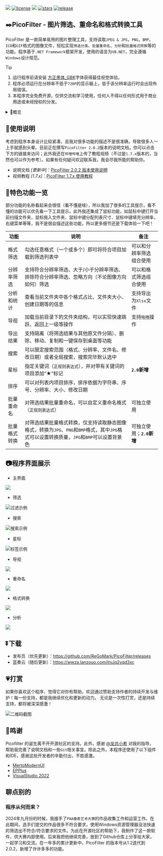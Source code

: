 <img src="./Resources/Assets/head.png" />

<a href="./LICENSE">
    <img src="https://img.shields.io/github/license/ReGoMark/PicoFilter.svg?style=for-the-badge" alt="license"></a>
<a href="https://github.com/ReGoMark/PicoFilter/commits/main">
    <img src="https://img.shields.io/github/last-commit/ReGoMark/PicoFilter?style=for-the-badge"></a>
<a href="https://github.com/ReGoMark/PicoFilter/stargazers">
    <img src="https://img.shields.io/github/stars/ReGoMark/PicoFilter.svg?style=for-the-badge" alt="stars"></a>
<a href="https://github.com/ReGoMark/PicoFilter/release">
    <img src="https://img.shields.io/github/release/ReGoMark/PicoFilter.svg?style=for-the-badge" alt="release"></a>

## ✒️PicoFilter - 图片筛选、重命名和格式转换工具

PicoFilter 是一款简单易用的图片整理工具，支持读取`JPEG & JPG`，`PNG`，`BMP`，`ICO`和`GIF`格式的图像文件，轻松实现`筛选分类`、`批量重命名`、`分析`和`批量格式转换`等的功能。程序基于`.NET Framework`框架开发，使用的语言为`VB.NET`，完全遵循`Windows`设计规范。

>[!TIP]
>1. 运行程序前请安装 [方正黑体_GBK](./Fonts/方正黑体GBK.ttf)字体获得最佳视觉体验。
>2. 程序必须运行在分辨率不低于`720P`的显示器上，低于该分辨率运行时会出现布局错误。
>3. 本程序完全免费开源，仅供交流和学习使用，任何人不得以任何形式用于商业用途或未经授权的分发。

<details close>
<summary> 📖概览 </summary>

- [使用说明](#使用说明)  
- [特色功能](#特色功能一览)
- [界面展示](#程序界面展示)
- [下载](#下载)
- [打赏](#打赏)
- [鸣谢](#鸣谢)
- [许可协议](https://github.com/ReGoMark/PicoFilter/blob/0676005b5875f35327bca930f663c78daa085f33/LICENSE)  

</details>

## 📒使用说明

考虑到程序本身设计比较紧凑，且我对很多功能的描述不是很准确，导致很多人一上手就感到头晕。目前正在撰写`PicoFilter 2.0.2`版本的说明文档，你可以点击下方的链接来访问；此外我还在`哔哩哔哩`上传了教程视频（不过是`1.7.x`版本的，当然也可以作为参考）。如果有任何疑问欢迎联系我，我会尽我所能的帮助你。

* 说明文档 *[更新中]*：[PicoFilter 2.0.2 版本使用说明](https://flowus.cn/regmvks/e717713c-be23-4124-b364-878960e75a4e)
* 视频教程 *[1.7.x]*：[PicoFilter 1.7.x 使用教程](https://www.bilibili.com/video/BV1aR92YcEka/?spm_id_from=333.1387.homepage.video_card.click&vd_source=c4099c355c2d06f10ac210fe7bae65a6)

## 🍰特色功能一览

部分功能的名称看起来会很怪（看不懂是啥），所以我加了很多的工具提示，看不懂的功能可以优先看一下工具提示。此外我还集成了鼠标功能，如鼠标中键打开当前扫描文件夹，鼠标拖入文件夹、鼠标中键分配列表尺寸、鼠标中键填充分辨率，右键菜单等等，我不是很会描述这些功能，所以更多细节还是下载体验一下吧！
    
| 功能 | 说明 |备注|
|-----------|--------|--------|
|格式筛选|勾选任意格式（一个或多个）即可将符合项目加载到筛选列表中|可以和分辨率筛选组合使用|
|分辨率筛选|支持符合分辨率筛选、大于/小于分辨率筛选、排除符合分辨率筛选、忽略方向（不论图像方向如何）筛选|可以和格式筛选组合使用|
|分析和统计|查看当前文件夹中各个格式占比、文件夹大小、创建日期等的信息|支持导出为`Xlsx`文件|
|导视|加载当前目录下的文件夹结构，可以实现快速跳跃、返回上一级等操作|支持`拖拽`操作
|导出结果|支持隔离（将筛选结果与其他原文件分隔）、删除、移动、复制和一键保存到桌面等功能|
|搜索|可以限定搜索范围（格式、分辨率、文件名、修改日期）或者全局搜索，搜索完毕默认选中|
|星标|指定关键词（`正规则表达式`），并对带有关键词的项目添加“★”标记|**`2.0`新增**
|排序|可以对列表内项目排序，排序依据为字符串、序号、分辨率、大小、修改日期|
|批量重命名|对筛选结果批量重命名，可以自定义重命名格式（`正规则表达式`）|可独立使用|
|批量格式转换|对筛选结果批量格式转换，仅支持读取静态图像格式，转换为`JPG`、`PNG`和`BMP`格式，其中`JPG`格式可以设置转换质量，`JPG`和`BMP`可以设置背景色|可独立使用；**`2.0`新增**|

## 📷程序界面展示
* 主界面
<img src="./Screenshots/main0.png" />

* 筛选
<img src="./Screenshots/filt.png" alt="过滤示例" style="max-width: 80%; height: auto;" />

* 搜索
<img src="./Screenshots/search.png" alt="搜索示例" style="max-width: 80%; height: auto;" />

* 星标
<img src="./Screenshots/tag.png" alt="标签示例" style="max-width: 80%; height: auto;" />

* 导视
<img src="./Screenshots/guide.png" />

* 重命名
<img src="./Screenshots/rename.png" />

* 格式转换
<img src="./Screenshots/convert.png" />

* 分析
<img src="./Screenshots/analysis.png" />

## ⏬下载
* 发布页（优先更新）：https://github.com/ReGoMark/PicoFilter/releases
* 蓝奏云（随后更新）：https://wwza.lanzouo.com/itvJq2yqd3xc

## 💗打赏
如果你喜欢这个程序，觉得它对你有帮助，欢迎通过赞助支持作者的持续开发与维护！每一份支持，都是我继续优化和更新的动力。
无论是一次性打赏，还是持续支持，都将被深深感激！

<img src="./Resources/Assets/wechat_sponsor.jpg" alt="二维码截图" style="max-width: 80%; height: auto;" />

## 🙏鸣谢
Picofilter 的诞生离不开开源社区的支持。此外，感谢 [@龙共小希](https://github.com/gongfuture) 对我的指导，帮助我完善了说明文档和一些`Git`相关事宜。除此之外，本程序还使用了以下组件和IDE，感谢这些开发者的辛勤付出，不胜感激。

* [MertoModernUI](https://github.com/dennismagno/metroframework-modern-ui)
* [EPPlus](https://github.com/EPPlusSoftware/EPPlus)
* [VisualStudio 2022](https://visualstudio.microsoft.com/zh-hans/vs/)



## 聊点别的
### 程序从何而来？
2024年九月份的时候，我接手了`PAA像素艺术大赛`的作品收集工作和运营工作。在此期间，选手们提交的作品很多不符合要求，使用Windows资源管理器没法快速的筛选出不符合/符合要求的文件。为此在开源社区的帮助下，我制作了这一款软件，供大赛内部使用。后来我把他继续完善，放到了Github仓库上分享给大家，一起学习和交流。在一年多的累计更新中，PicoFilter 的版本号从1.2迭代到2.0.2，新增了许许多多的功能。

